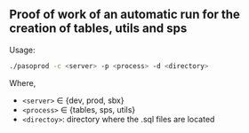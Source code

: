 ## Proof of work of an automatic run for the creation of tables, utils and sps

Usage:

```bash
./pasoprod -c <server> -p <process> -d <directory>
```

Where,

+ `<server>` &in; {dev, prod, sbx}
+ `<process>` &in; {tables, sps, utils}
+ `<directoy>`: directory where the .sql files are located

